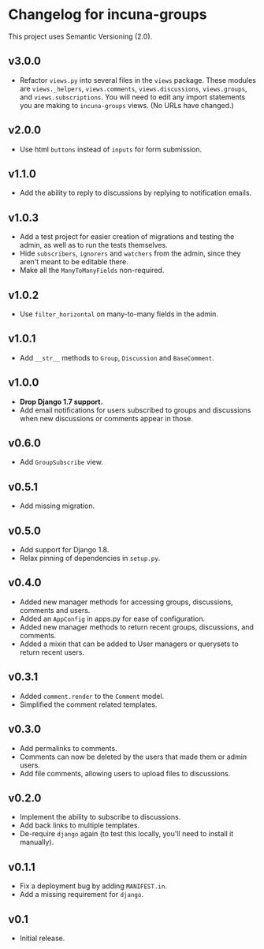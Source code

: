 # Changelog for incuna-groups

This project uses Semantic Versioning (2.0).

## v3.0.0

- Refactor `views.py` into several files in the `views` package.  These modules are
  `views._helpers`, `views.comments`, `views.discussions`, `views.groups`, and
  `views.subscriptions`.  You will need to edit any import statements you are making
  to `incuna-groups` views.  (No URLs have changed.)

## v2.0.0

- Use html `buttons` instead of `inputs` for form submission.

## v1.1.0

- Add the ability to reply to discussions by replying to notification emails.

## v1.0.3

- Add a test project for easier creation of migrations and testing the admin, as well as
  to run the tests themselves.
- Hide `subscribers`, `ignorers` and `watchers` from the admin, since they aren't meant
  to be editable there.
- Make all the `ManyToManyFields` non-required.

## v1.0.2

- Use `filter_horizontal` on many-to-many fields in the admin.

## v1.0.1

- Add `__str__` methods to `Group`, `Discussion` and `BaseComment`.

## v1.0.0

- **Drop Django 1.7 support.**
- Add email notifications for users subscribed to groups and discussions when new
  discussions or comments appear in those.

## v0.6.0

- Add `GroupSubscribe` view.

## v0.5.1

- Add missing migration.

## v0.5.0

- Add support for Django 1.8.
- Relax pinning of dependencies in `setup.py`.

## v0.4.0

- Added new manager methods for accessing groups, discussions, comments and users.
- Added an `AppConfig` in apps.py for ease of configuration.
- Added new manager methods to return recent groups, discussions, and comments.
- Added a mixin that can be added to User managers or querysets to return recent users.

## v0.3.1

- Added `comment.render` to the `Comment` model.
- Simplified the comment related templates.

## v0.3.0

- Add permalinks to comments.
- Comments can now be deleted by the users that made them or admin users.
- Add file comments, allowing users to upload files to discussions.

## v0.2.0

- Implement the ability to subscribe to discussions.
- Add back links to multiple templates.
- De-require `django` again (to test this locally, you'll need to install it manually).

## v0.1.1

- Fix a deployment bug by adding `MANIFEST.in`.
- Add a missing requirement for `django`.

## v0.1

- Initial release.

